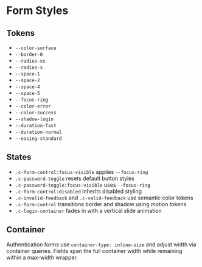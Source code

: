 # Form Styles

## Tokens
- `--color-surface`
- `--border-0`
- `--radius-xs`
- `--radius-s`
- `--space-1`
- `--space-2`
- `--space-4`
- `--space-5`
- `--focus-ring`
- `--color-error`
- `--color-success`
- `--shadow-login`
- `--duration-fast`
- `--duration-normal`
- `--easing-standard`

## States
- `.c-form-control:focus-visible` applies `--focus-ring`
- `.c-password-toggle` resets default button styles
- `.c-password-toggle:focus-visible` uses `--focus-ring`
- `.c-form-control:disabled` inherits disabled styling
- `.c-invalid-feedback` and `.c-valid-feedback` use semantic color tokens
- `.c-form-control` transitions border and shadow using motion tokens
- `.c-login-container` fades in with a vertical slide animation

## Container
Authentication forms use `container-type: inline-size` and adjust width via container queries. Fields span the full container width while remaining within a max-width wrapper.
